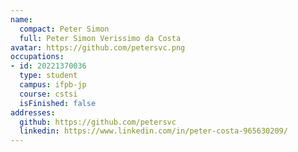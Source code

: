 ```yaml
---
name:
  compact: Peter Simon
  full: Peter Simon Verissimo da Costa
avatar: https://github.com/petersvc.png
occupations:
- id: 20221370036
  type: student
  campus: ifpb-jp
  course: cstsi
  isFinished: false
addresses:
  github: https://github.com/petersvc
  linkedin: https://www.linkedin.com/in/peter-costa-965630209/
---
```

